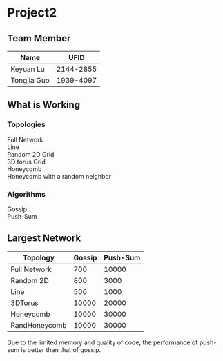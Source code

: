 # Project2

## Team Member

Name | UFID
---|---
Keyuan Lu | 2144-2855
Tongjia Guo | 1939-4097

## What is Working

### Topologies

Full Network  
Line  
Random 2D Grid  
3D torus Grid  
Honeycomb  
Honeycomb with a random neighbor

### Algorithms

Gossip  
Push-Sum

## Largest Network

 | Topology | Gossip | Push-Sum
---|---|---
 | Full Network | 700 |10000
 | Random 2D | 800 | 3000
 | Line | 500 | 1000
 | 3DTorus | 10000  | 20000
| Honeycomb | 10000  | 30000
| RandHoneycomb | 10000 |30000

Due to the limited memory and quality of code, the performance of push-sum is better than that of gossip.
